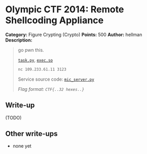 # Olympic CTF 2014: Remote Shellcoding Appliance

**Category:** Figure Crypting (Crypto)
**Points:** 500
**Author:** hellman
**Description:**

> go pwn this.
>
> [`task.py`](task.py), [`exec.so`](exec.so)
>
> ```bash
> nc 109.233.61.11 3123
> ```
>
> Service source code: [`mic_server.py`](mic_server.py)
>
> _Flag format: `CTF{..32 hexes..}`_

## Write-up

(TODO)

## Other write-ups

* none yet
